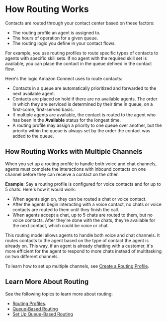 # How Routing Works<a name="about-routing"></a>

Contacts are routed through your contact center based on these factors: 
+ The routing profile an agent is assigned to\.
+ The hours of operation for a given queue\.
+ The routing logic you define in your contact flows\.

For example, you use routing profiles to route specific types of contacts to agents with specific skill sets\. If no agent with the required skill set is available, you can place the contact in the queue defined in the contact flow\. 

Here's the logic Amazon Connect uses to route contacts: 
+ Contacts in a queue are automatically prioritized and forwarded to the next available agent\.
+ Contacts are placed on hold if there are no available agents\. The order in which they are serviced is determined by their time in queue, on a first\-come, first\-served basis\.
+ If multiple agents are available, the contact is routed to the agent who has been in the **Available** status for the longest time\.
+ A routing profile may assign a priority to one queue over another, but the priority within the queue is always set by the order the contact was added to the queue\.

## How Routing Works with Multiple Channels<a name="routing-profile-channels-works"></a>

When you set up a routing profile to handle both voice and chat channels, agents must complete the interactions with inbound contacts on one channel before they can receive a contact on the other\. 

**Example**: Say a routing profile is configured for voice contacts and for up to 5 chats\. Here's how it would work: 
+ When agents sign on, they can be routed a chat or voice contact\.
+ After the agents begin interacting with a voice contact, no chats or voice contacts are routed to them until they finish the call\. 
+ When agents accept a chat, up to 5 chats are routed to them, but no voice contacts\. After they're done with the chats, they're available for the next contact, which could be voice or chat\. 

This routing model allows agents to handle both voice and chat channels\. It routes contacts to the agent based on the type of contact the agent is already on\. This way, if an agent is already chatting with a customer, it's more efficient for the agent to respond to more chats instead of multitasking on two different channels\.

To learn how to set up multiple channels, see [Create a Routing Profile](routing-profiles.md)\.

## Learn More About Routing<a name="learn-more-about-routing"></a>

See the following topics to learn more about routing:
+ [Routing Profiles](concepts-routing.md)\. 
+ [Queue\-Based Routing](concepts-queue-based-routing.md)
+ [Set Up Queue\-Based Routing](set-up-queue-based-routing.md) 